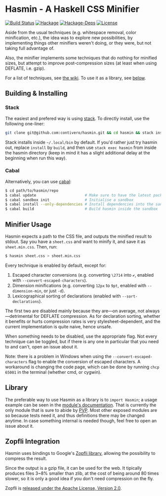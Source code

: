 Hasmin - A Haskell CSS Minifier
====
[![Build Status](https://travis-ci.org/contivero/hasmin.svg?branch=master)](https://travis-ci.org/contivero/hasmin)
[![Hackage](https://img.shields.io/hackage/v/hasmin.svg?style=flat)](http://hackage.haskell.org/package/hasmin)
[![Hackage-Deps](https://img.shields.io/hackage-deps/v/hasmin.svg?style=flat)](http://packdeps.haskellers.com/specific?package=hasmin)
[![License](https://img.shields.io/badge/License-BSD%203--Clause-blue.svg)](https://opensource.org/licenses/BSD-3-Clause)

Aside from the usual techniques (e.g. whitespace removal, color minification,
etc.), the idea was to explore new possibilities, by implementing things
other minifiers weren't doing, or they were, but not taking full advantage of.

Also, the minifier implements some techniques that do nothing for minified
sizes, but attempt to improve post-compression sizes (at least when using
DEFLATE, i.e. gzip).

For a list of techniques, see [the wiki](https://github.com/contivero/hasmin/wiki).
To use it as a library, see
[below](https://github.com/contivero/hasmin#library).

## Building & Installing
### Stack
The easiest and prefered way is using
[stack](https://docs.haskellstack.org/en/stable/README/). To directly install, use the following one-liner:
```sh
git clone git@github.com:contivero/hasmin.git && cd hasmin && stack install
```
Stack installs inside `~/.local/bin` by default. If you'd rather just try hasmin
out, replace `install` by `build`, and then use `stack exec hasmin` from inside
the hasmin directory (keep in mind it has a slight additional delay at the
beginning when run this way).

### Cabal
Alternatively, you can use [cabal](https://www.haskell.org/cabal/):
```sh
$ cd path/to/hasmin/repo
$ cabal update                      # Make sure to have the latest package list
$ cabal sandbox init                # Initialise a sandbox
$ cabal install --only-dependencies # Install dependencies into the sandbox
$ cabal build                       # Build hasmin inside the sandbox
```

## Minifier Usage
Hasmin expects a path to the CSS file, and outputs the minified result to
stdout. Say you have a `sheet.css` and want to minify it, and save it as
`sheet.min.css`. Then, run:
```sh
$ hasmin sheet.css > sheet.min.css
```

Every technique is enabled by default, except for:
 1. Escaped character conversions (e.g. converting `\2714` into `✔`, enabled
    with `--convert-escaped-characters`).
 2. Dimension minifications (e.g. converting `12px` to `9pt`, enabled with
    `--dimension-min`, or just `-d`).
 3. Lexicographical sorting of declarations (enabled with
    `--sort-declarations`).

The first two are disabled mainly because they are—on average, not
always—detrimental for DEFLATE compression. As for declaration sorting, whether
it benefits or hurts compression rates is very stylesheet-dependent, and the
current implementation is quite naive, hence unsafe.

When something needs to be disabled, use the appropriate flag. Not every
technique can be toggled, but if there is any one in particular that you need to
and can't, open an issue about it.

Note: there is a problem in Windows when using the
`--convert-escaped-characters` flag to enable the conversion of escaped
characters. A workaround is changing the code page, which can be done by running
`chcp 65001` in the terminal (whether cmd, or cygwin).

## Library
The preferable way to use Hasmin as a library is to `import Hasmin`; a usage
example can be seen in the [module's documentation](https://hackage.haskell.org/package/hasmin/docs/Hasmin.html).
That is currently the only module that is sure to abide by
[PVP](https://pvp.haskell.org/). Most other exposed modules are so because tests
need it, and thus definitions there may be changed anytime. In case something
internal is needed though, feel free to open an issue about it.

## Zopfli Integration
Hasmin uses bindings to Google's
[Zopfli library](https://en.wikipedia.org/wiki/Zopfli), allowing the
possibility to compress the result.

Since the output is a gzip file, it can be used for the web. It tipically
produces files 3~8% smaller than zlib, at the cost of being around 80 times
slower, so it is only a good idea if you don't need compression on the fly.


Zopfli is [released under the Apache License, Version 2.0](https://github.com/google/zopfli/blob/master/COPYING).
